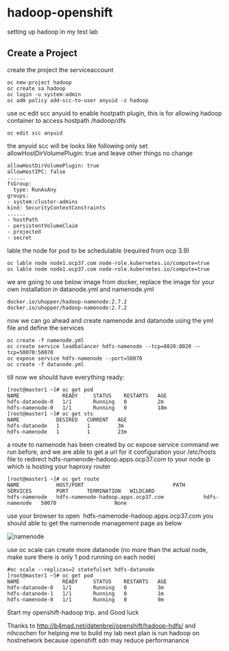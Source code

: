# hadoop-openshift
setting up hadoop in my test lab


## Create a Project
create the project the serviceaccount
```shell
oc new-project hadoop
oc create sa hadoop
oc login -u system:admin
oc adm policy add-scc-to-user anyuid -z hadoop
```
use oc edit scc anyuid to enable hostpath plugin,  this is for allowing hadoop container to access hostpath /hadoop/dfs
```shell
oc edit scc anyuid
```
the anyuid scc will be looks like following
only  set allowHostDirVolumePlugin: true and leave other things no change

```shell
allowHostDirVolumePlugin: true
allowHostIPC: false
......
fsGroup:
  type: RunAsAny
groups:
- system:cluster-admins
kind: SecurityContextConstraints
......
- hostPath
- persistentVolumeClaim
- projected
- secret
```

lable the node for pod to be schedulable (required from ocp 3.9)
```shell
oc lable node node1.ocp37.com node-role.kubernetes.io/compute=true 
oc lable node node1.ocp37.com node-role.kubernetes.io/compute=true 
```

we are going to use below image from docker,  replace the image for your own installation in datanode.yml and namenode.yml  
```shell
docker.io/uhopper/hadoop-namenode:2.7.2
docker.io/uhopper/hadoop-namenode:2.7.2
```
now we can go ahead and create namenode and datanode using the yml file and define the services
```shell
oc create -f namenode.yml
oc create service loadbalancer hdfs-namenode --tcp=8020:8020 --tcp=50070:50070
oc expose service hdfs-namenode --port=50070
oc create -f datanode.yml
```

till now we should have everything ready:
```shell
[root@master1 ~]# oc get pod
NAME              READY     STATUS    RESTARTS   AGE
hdfs-datanode-0   1/1       Running   0          2m
hdfs-namenode-0   1/1       Running   0          18m
[root@master1 ~]# oc get sts
NAME            DESIRED   CURRENT   AGE
hdfs-datanode   1         1         3m
hdfs-namenode   1         1         23m
```

a route to namenode has been created by oc expose service command we run before, and we are able to get a url for it
configuration your /etc/hosts file to redirect hdfs-namenode-hadoop.apps.ocp37.com to your node ip which is hosting your haproxy router
```shell
[root@master1 ~]# oc get route
NAME            HOST/PORT                             PATH      SERVICES        PORT      TERMINATION   WILDCARD
hdfs-namenode   hdfs-namenode-hadoop.apps.ocp37.com             hdfs-namenode   50070                   None
```

use your browser to open  hdfs-namenode-hadoop.apps.ocp37.com   you should able to get the namenode management page as below

![namenode](https://github.com/hydracz/hadoop-openshift/blob/master/namenode.png)

use oc scale can create more datanode (no more than the actual node,  make sure there is only 1 pod running on each node)

```shell
#oc scale --replicas=2 statefulset hdfs-datanode
[root@master1 ~]# oc get pod
NAME              READY     STATUS    RESTARTS   AGE
hdfs-datanode-0   1/1       Running   0          3m
hdfs-datanode-1   1/1       Running   0          1m
hdfs-namenode-0   1/1       Running   0          9m

```

Start my openshift-hadoop trip.  and Good luck

Thanks to http://b4mad.net/datenbrei/openshift/hadoop-hdfs/  and nihcochen for helping me to build my lab
next plan is run hadoop on hostnetwork because openshift sdn may reduce performanance 

